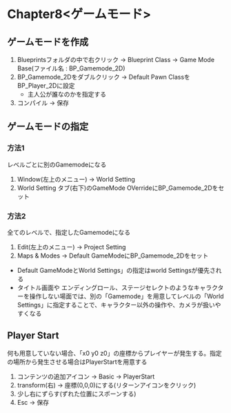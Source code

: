 # Chapter8<ゲームモード>

## ゲームモードを作成
1. Blueprintsフォルダの中で右クリック -> Blueprint Class -> Game Mode Base(ファイル名 : BP_Gamemode_2D)
2. BP_Gamemode_2Dをダブルクリック -> Default Pawn ClassをBP_Player_2Dに設定
    - 主人公が誰なのかを指定する
3. コンパイル -> 保存
## ゲームモードの指定 
### 方法1
レベルごとに別のGamemodeになる
1. Window(左上のメニュー) -> World Setting
2. World Setting タブ(右下)のGameMode OVerrideにBP_Gamemode_2Dをセット
### 方法2
全てのレベルで、指定したGamemodeになる
1. Edit(左上のメニュー) -> Project Setting
2. Maps & Modes -> Default GameModeにBP_Gamemode_2Dをセット

- Default GameModeとWorld Settings」の指定はworld Settingsが優先される 
- タイトル画面や エンディングロール、ステージセレクトのようなキャラクターを操作しない場面では、別の「Gamemode」を用意してレベルの「World Settings」に指定することで、キャラクター以外の操作や、カメラが扱いやすくなる
## Player Start
何も用意していない場合、「x0 y0 z0」の座標からプレイヤーが発生する。指定の場所から発生させる場合はPlayerStartを用意する
1. コンテンツの追加アイコン -> Basic -> PlayerStart
2. transform(右) -> 座標(0,0,0)にする(リターンアイコンをクリック)
3. 少し右にずらす(ずれた位置にスポーンする)
4. Esc -> 保存